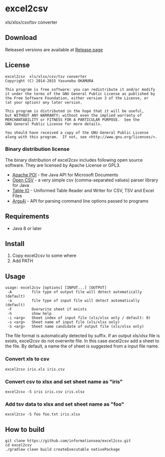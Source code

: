 excel2csv
=========

<!-- [![Build Status](https://travis-ci.org/informationsea/excel2csv.svg)](https://travis-ci.org/informationsea/excel2csv) -->

xls/xlsx/csv/tsv converter

Download
--------

Released versions are available at [Release page](https://github.com/informationsea/excel2csv/releases)

License
-------

    excel2csv  xls/xlsx/csv/tsv converter
    Copyright (C) 2014-2015 Yasunobu OKAMURA

    This program is free software: you can redistribute it and/or modify
    it under the terms of the GNU General Public License as published by
    the Free Software Foundation, either version 3 of the License, or
    (at your option) any later version.

    This program is distributed in the hope that it will be useful,
    but WITHOUT ANY WARRANTY; without even the implied warranty of
    MERCHANTABILITY or FITNESS FOR A PARTICULAR PURPOSE.  See the
    GNU General Public License for more details.

    You should have received a copy of the GNU General Public License
    along with this program.  If not, see <http://www.gnu.org/licenses/>.


### Binary distribution license

The binary distribution of excel2csv includes following open source
software. They are licensed by Apache License or GPL3.

* [Apache POI] - the Java API for Microsoft Documents
* [Open CSV] - a very simple csv (comma-separated values) parser
  library for Java
* [Table IO] - Uniformed Table Reader and Writer for CSV, TSV and Excel Files
* [Args4j] - API for parsing command line options passed to programs

[Apache POI]: http://poi.apache.org
[Open CSV]: http://opencsv.sourceforge.net
[Table IO]: https://github.com/informationsea/tableio
[Args4j]: http://args4j.kohsuke.org/

Requirements
------------

* Java 8 or later


Install
-------

1. Copy excel2csv to some where
2. Add PATH

Usage
-----

    usage: excel2csv [options] [INPUT...] [OUTPUT]
     -A         file type of output file will detect automatically (default)
     -a         file type of input file will detect automatically (default)
     -F         Overwrite sheet if exists
     -h         show help
     -i <arg>   Sheet index of input file (xls/xlsx only / default: 0)
     -s <arg>   Sheet name of input file (xls/xlsx only)
     -S <arg>   Sheet name candidate of output file (xls/xlsx only)

The file format is automatically detected by suffix. If an output
xls/xlsx file is exists, excel2csv do not overwrite file. In this case
excel2csv add a sheet to the file. By default, a name the of sheet is
suggested from a input file name.

### Convert xls to csv

    excel2csv iris.xls iris.csv
    
### Convert csv to xlsx and set sheet name as "iris"

    excel2csv -S iris iris.csv iris.xlsx

### Add tsv data to xlsx and set sheet name as "foo"

    excel2csv -S foo foo.txt iris.xlsx

How to build
------------

    git clone https://github.com/informationsea/excel2csv.git
    cd excel2csv
    ./gradlew clean build createExecutable nativePackage

